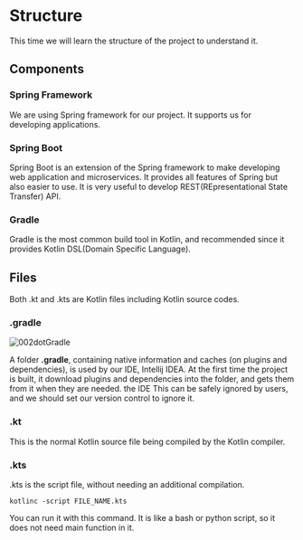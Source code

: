 # Structure
This time we will learn the structure of the project to understand it.
## Components
### Spring Framework
We are using Spring framework for our project. It supports us for developing applications.
### Spring Boot
Spring Boot is an extension of the Spring framework to make developing web application and microservices. It provides all features of Spring but also easier to use. It is very useful to develop REST(REpresentational State Transfer) API.
### Gradle
Gradle is the most common build tool in Kotlin, and recommended since it provides Kotlin DSL(Domain Specific Language).

## Files
Both .kt and .kts are Kotlin files including Kotlin source codes.
### .gradle
![002dotGradle](https://user-images.githubusercontent.com/48712088/154800008-2526f362-1c63-4cc5-8742-9e7b20fd5455.png)

A folder **.gradle**, containing native information and caches (on plugins and dependencies), is used by our IDE, Intellij IDEA. At the first time the project is built, it download plugins and dependencies into the folder, and gets them from it when they are needed. the IDE This can be safely ignored by users, and we should set our version control to ignore it.

### .kt
This is the normal Kotlin source file being compiled by the Kotlin compiler.
### .kts
.kts is the script file, without needing an additional compilation.

    kotlinc -script FILE_NAME.kts
    
You can run it with this command. It is like a bash or python script, so it does not need main function in it.
